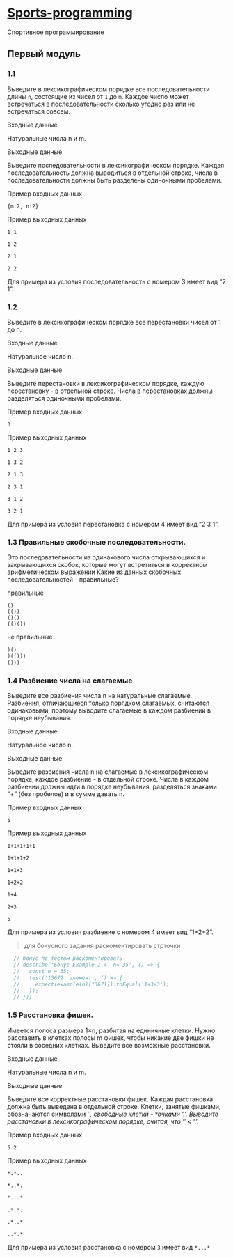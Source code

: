 # [Sports-programming](https://github.com/bad4iz/sports-programming)
Спортивное программирование
## Первый модуль


### 1.1 
Выведите в лексикографическом порядке все последовательности длины `n`, 
состоящие из чисел от `1` до `m`. Каждое число может встречаться в 
последовательности сколько угодно раз или не встречаться совсем.

Входные данные

Натуральные числа n и m.

Выходные данные

Выведите последовательности в лексикографическом порядке. Каждая последовательность должна выводиться в отдельной строке, числа в последовательности должны быть разделены одиночными пробелами.

Пример входных данных
```
{m:2, n:2}
```

Пример выходных данных
```
1 1

1 2

2 1

2 2
```
 Для примера из условия последовательность с номером 3 имеет вид “2 1”.

### 1.2
Выведите в лексикографическом порядке все перестановки чисел от 1 до n.

Входные данные

Натуральное число n.

Выходные данные

Выведите перестановки в лексикографическом порядке, каждую перестановку - в отдельной строке. Числа в перестановках должны разделяться одиночными пробелами.

Пример входных данных
```
3
```

Пример выходных данных
```
1 2 3

1 3 2

2 1 3

2 3 1

3 1 2

3 2 1
```
Для примера из условия перестановка с номером 4 имеет вид “2 3 1”.

### 1.3 Правильные скобочные последовательности.   
Это последовательности из одинакового числа открывающихся и
закрывающихся скобок, которые могут встретиться в корректном арифметическом выражении
 Какие из данных скобочных последовательностей - правильные?
 
 правильные 
```
()
(())
()()
(()())
```

не правильные
```js
)()
)(()))
()))
```
### 1.4 Разбиение числа на слагаемые  
Выведите все разбиения числа n на натуральные слагаемые. Разбиения, отличающиеся только порядком слагаемых, считаются одинаковыми, поэтому выводите слагаемые в каждом разбиении в порядке неубывания.

Входные данные

Натуральное число n.

Выходные данные

Выведите разбиения числа n на слагаемые в лексикографическом порядке, каждое разбиение - в отдельной строке. Числа в каждом разбиении должны идти в порядке неубывания, разделяться знаками “+” (без пробелов) и в сумме давать n.

Пример входных данных
```
5
```

Пример выходных данных
```
1+1+1+1+1

1+1+1+2

1+1+3

1+2+2

1+4

2+3

5
```
Для примера из условия разбиение с номером 4 имеет вид “1+2+2”.

> для бонусного задания раскоментировать стрточки
```js
  // бонус по тестам раскоментировать
  // describe('Бонус Example_1.4  n= 35', () => {
  //   const n = 35;
  //   test('13672  элемент', () => {
  //     expect(example(n)[13671]).toEqual('1+3+3');
  //   });
  // });
```
### 1.5 Расстановка фишек. 
 Имеется полоса размера 1×n, разбитая на единичные клетки. Нужно расставить в клетках полосы m фишек, чтобы никакие две фишки не стояли в соседних клетках. Выведите все возможные расстановки.

Входные данные

Натуральные числа n и m.

Выходные данные

Выведите все корректные расстановки фишек. Каждая расстановка должна быть выведена в отдельной строке. Клетки, занятые фишками, обозначаются символами ‘*’, свободные клетки - точками ‘.’. Выводите расстановки в лексикографическом порядке, считая, что ‘*’ < ‘.’.

Пример входных данных
```
5 2
```

Пример выходных данных
```
*.*..

*..*.

*...*

.*.*.

.*..*

..*.*
```
Для примера из условия расстановка с номером `3` имеет вид `*...*`
